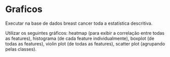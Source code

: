 # Graficos

Executar na base de dados breast cancer toda a estatística descritiva.

Utilizar os seguintes gráficos: heatmap (para exibir a correlação entre
todas as features), histograma (de cada feature individualmente),
boxplot (de todas as features), violin plot (de todas as features),
scatter plot (agrupando pelas classes).
